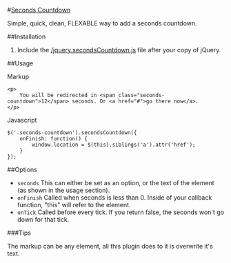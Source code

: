 #[Seconds Countdown](https://raw.github.com/farzher/secondsCountdown/master/jquery.secondsCountdown.js)

Simple, quick, clean, FLEXABLE way to add a seconds countdown.

##Installation

1. Include the [/jquery.secondsCountdown.js](https://raw.github.com/farzher/secondsCountdown/master/jquery.secondsCountdown.js) file after your copy of jQuery.

##Usage

Markup

	<p>
		You will be redirected in <span class="seconds-countdown">12</span> seconds. Or <a href="#">go there now</a>.
	</p>

Javascript

	$('.seconds-countdown').secondsCountdown({
		onFinish: function() {
			window.location = $(this).siblings('a').attr('href');
		}
	});

##Options

 - `seconds`
	This can either be set as an option, or the text of the element (as shown in the usage section).
 - `onFinish`
 	Called when seconds is less than 0. Inside of your callback function, "this" will refer to the element.
 - `onTick`
 	Called before every tick. If you return false, the seconds won't go down for that tick.

###Tips

The markup can be any element, all this plugin does to it is overwrite it's text.